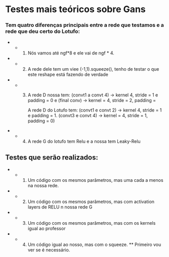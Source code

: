 # Testes mais teóricos sobre Gans


### Tem quatro diferenças principais entre a rede que testamos e a rede que deu certo do Lotufo:

* - 1) Nós vamos até ngf*8 e ele vai de ngf * 4.

* - 2) A rede dele tem um viee (-1,1).squeeze(), tenho de testar o que este reshape está fazendo de verdade

* - 3) A rede D nossa tem: (convt1 a convt 4) -> kernel  4, stride = 1 e padding = 0 e (final conv) -> kernel = 4, stride = 2, padding = 

       A rede D do Lotufo tem: (convt1 e convt 2) -> kernel  4, stride = 1 e padding = 1. (convt3 e convt 4) -> kernel = 4, stride = 1, padding = 0)

* - 4)  A rede G do lotufo tem Relu e a nossa tem Leaky-Relu

## Testes que serão realizados:

* - 1) Um código com os mesmos parâmetros, mas uma cada a menos na nossa rede.

* - 2) Um código com os mesmos parâmetros, mas com activation layers de RELU n nossa rede G

* - 3) Um código com os mesmos parâmetros, mas com os kernels igual ao professor

* - 4) Um código igual ao nosso, mas com o squeeze.  ** Primeiro vou ver se é necessário.
       